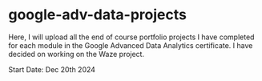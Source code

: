 # google-adv-data-projects
Here, I will upload all the end of course portfolio projects I have completed for each module in the Google Advanced Data Analytics certificate.
I have decided on working on the Waze project.

Start Date: Dec 20th 2024
